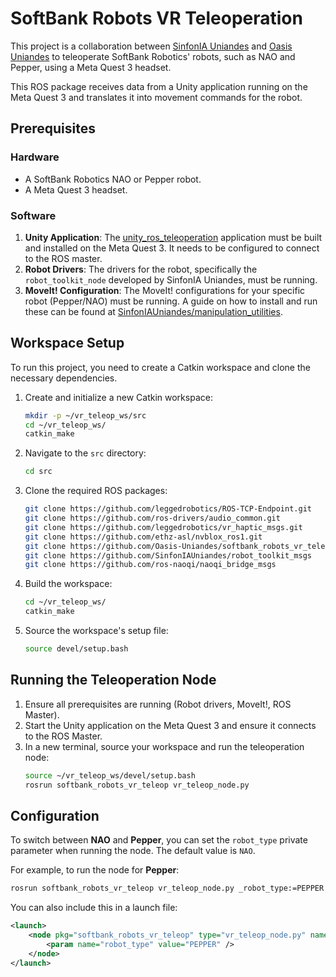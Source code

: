 # SoftBank Robots VR Teleoperation

This project is a collaboration between [SinfonIA Uniandes](https://github.com/SinfonIAUniandes) and [Oasis Uniandes](https://github.com/Oasis-Uniandes) to teleoperate SoftBank Robotics' robots, such as NAO and Pepper, using a Meta Quest 3 headset.

This ROS package receives data from a Unity application running on the Meta Quest 3 and translates it into movement commands for the robot.

## Prerequisites

### Hardware
*   A SoftBank Robotics NAO or Pepper robot.
*   A Meta Quest 3 headset.

### Software
1.  **Unity Application**: The [unity_ros_teleoperation](https://github.com/leggedrobotics/unity_ros_teleoperation) application must be built and installed on the Meta Quest 3. It needs to be configured to connect to the ROS master.
2.  **Robot Drivers**: The drivers for the robot, specifically the `robot_toolkit_node` developed by SinfonIA Uniandes, must be running.
3.  **MoveIt! Configuration**: The MoveIt! configurations for your specific robot (Pepper/NAO) must be running. A guide on how to install and run these can be found at [SinfonIAUniandes/manipulation_utilities](https://github.com/SinfonIAUniandes/manipulation_utilities).

## Workspace Setup

To run this project, you need to create a Catkin workspace and clone the necessary dependencies.

1.  Create and initialize a new Catkin workspace:
    ```bash
    mkdir -p ~/vr_teleop_ws/src
    cd ~/vr_teleop_ws/
    catkin_make
    ```

2.  Navigate to the `src` directory:
    ```bash
    cd src
    ```

3.  Clone the required ROS packages:
    ```bash
    git clone https://github.com/leggedrobotics/ROS-TCP-Endpoint.git
    git clone https://github.com/ros-drivers/audio_common.git
    git clone https://github.com/leggedrobotics/vr_haptic_msgs.git
    git clone https://github.com/ethz-asl/nvblox_ros1.git
    git clone https://github.com/Oasis-Uniandes/softbank_robots_vr_teleop.git
    git clone https://github.com/SinfonIAUniandes/robot_toolkit_msgs
    git clone https://github.com/ros-naoqi/naoqi_bridge_msgs
    ```

4.  Build the workspace:
    ```bash
    cd ~/vr_teleop_ws/
    catkin_make
    ```

5.  Source the workspace's setup file:
    ```bash
    source devel/setup.bash
    ```

## Running the Teleoperation Node

1.  Ensure all prerequisites are running (Robot drivers, MoveIt!, ROS Master).
2.  Start the Unity application on the Meta Quest 3 and ensure it connects to the ROS Master.
3.  In a new terminal, source your workspace and run the teleoperation node:
    ```bash
    source ~/vr_teleop_ws/devel/setup.bash
    rosrun softbank_robots_vr_teleop vr_teleop_node.py
    ```

## Configuration

To switch between **NAO** and **Pepper**, you can set the `robot_type` private parameter when running the node. The default value is `NAO`.

For example, to run the node for **Pepper**:
```bash
rosrun softbank_robots_vr_teleop vr_teleop_node.py _robot_type:=PEPPER
```

You can also include this in a launch file:
```xml
<launch>
    <node pkg="softbank_robots_vr_teleop" type="vr_teleop_node.py" name="vr_teleop_node" output="screen">
        <param name="robot_type" value="PEPPER" />
    </node>
</launch>
```